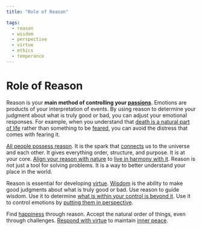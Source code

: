 ```yaml
---
title: "Role of Reason"

tags:
  - reason
  - wisdom
  - perspective
  - virtue
  - ethics
  - temperance
---
```


# Role of Reason

Reason is your **main method of controlling your
[passions](destructive-emotions.md)**. Emotions are products of your
interpretation of events. By using reason to determine your judgment about what
is truly good or bad, you can adjust your emotional responses. For example, when
you understand that [death is a natural part of life](reflecting-death.md)
rather than something to be [feared](fear.md), you can avoid the distress that
comes with fearing it.

[All people possess reason](shared-rational-nature.md). It is the spark that
[connects](interconnectedness.md) us to the universe and each other. It gives
everything order, structure, and purpose. It is at your core. [Align your reason
with nature](living-accordance-nature.md) to [live in harmony with
it](freedom-disturbance.md). Reason is not just a tool for solving problems. It
is a way to better understand your place in the world.

Reason is essential for developing [virtue](cardinal-virtues.md).
[Wisdom](wisdom.md) is the ability to make good judgments about what is truly
good or bad. Use reason to guide wisdom. Use it to determine [what is within
your control is beyond it](dichotomy-control.md). Use it to control emotions by
[putting them in perspective](cognitive-reappraisal.md).

Find [happiness](happiness-flourishing.md) through reason. Accept the natural
order of things, even through challenges. [Respond with
virtue](acting-virtue.md) to maintain [inner peace](freedom-disturbance.md).
